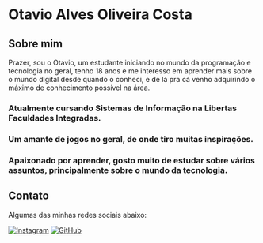 # Otavio Alves Oliveira Costa

## Sobre mim

Prazer, sou o Otavio, um estudante iniciando no mundo da programação e tecnologia no geral, tenho 18 anos e me interesso em aprender mais sobre o mundo digital desde quando o conheci, e de lá pra cá venho adquirindo o máximo de conhecimento possível na área.

### Atualmente cursando Sistemas de Informação na Libertas Faculdades Integradas.
### Um amante de jogos no geral, de onde tiro muitas inspirações.
### Apaixonado por aprender, gosto muito de estudar sobre vários assuntos, principalmente sobre o mundo da tecnologia.

## Contato

Algumas das minhas redes sociais abaixo:

[![Instagram](https://img.shields.io/badge/Instagram-E4405F?style=for-the-badge&logo=instagram&logoColor=white)](https://instagram.com/otavio_alvxs?igshid=OGQ5ZDc2ODk2ZA==)
[![GitHub](https://img.shields.io/badge/GitHub-100000?style=for-the-badge&logo=github&logoColor=white)](https://github.com/otavio-alvxs)
